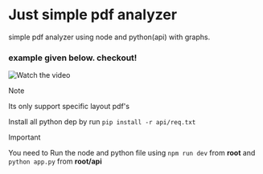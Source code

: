 #       Just simple pdf analyzer
simple pdf analyzer using node and python(api) with graphs.


### example given below. checkout!
![Watch the video](https://github.com/ReverseEngineeringDude/Pdfy/blob/main/assets/video.gif)

> [!NOTE]
> Its only support specific layout pdf's
>
> Install all python dep by run  `pip install -r api/req.txt`

> [!IMPORTANT]
> You need to Run the node and python file
> using `npm run dev` from **root**
> and `python app.py`  from **root/api**
